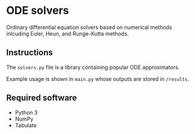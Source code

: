 # ODE solvers

Ordinary differential equation solvers based on numerical methods inlcuding Euler, Heun, and Runge-Kutta methods.

## Instructions

The `solvers.py` file is a library containing popular ODE approximators. 

Example usage is shown in `main.py` whose outputs are stored in `/results`.

## Required software

* Python 3
* NumPy
* Tabulate
